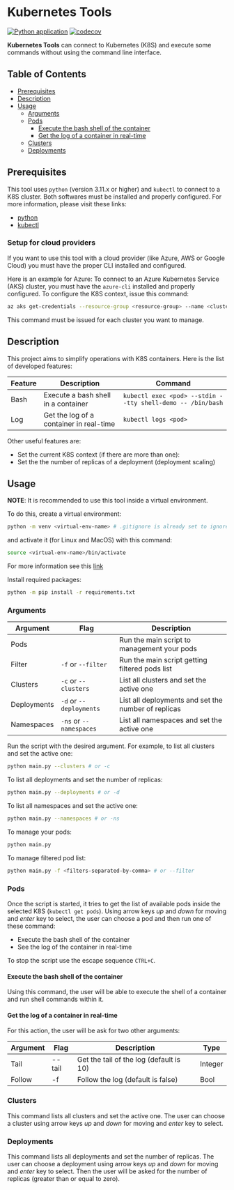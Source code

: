 # Kubernetes Tools

[![Python application](https://github.com/ciuliene/kubernetes_tools/actions/workflows/python-app.yml/badge.svg?event=pull_request)](https://github.com/ciuliene/kubernetes_tools/actions/workflows/python-app.yml) [![codecov](https://codecov.io/gh/ciuliene/kubernetes_tools/graph/badge.svg?token=XH7I1SGO3M)](https://codecov.io/gh/ciuliene/kubernetes_tools)

**Kubernetes Tools** can connect to Kubernetes (K8S) and execute some commands without using the command line interface.

## Table of Contents

- [Prerequisites](#prerequisites)
- [Description](#description)
- [Usage](#usage)
  - [Arguments](#arguments)
  - [Pods](#pods)
    - [Execute the bash shell of the container](#execute-the-bash-shell-of-the-container)
    - [Get the log of a container in real-time](#get-the-log-of-a-container-in-real-time)
  - [Clusters](#clusters)
  - [Deployments](#deployments)

## Prerequisites

This tool uses `python` (version 3.11.x or higher) and `kubectl` to connect to a K8S cluster. Both softwares must be installed and properly configured. For more information, please visit these links:

- [python](https://www.python.org/downloads/)
- [kubectl](https://kubernetes.io/docs/tasks/tools/)

### Setup for cloud providers

If you want to use this tool with a cloud provider (like Azure, AWS or Google Cloud) you must have the proper CLI installed and configured.

Here is an example for Azure: To connect to an Azure Kubernetes Service (AKS) cluster, you must have the `azure-cli` installed and properly configured. To configure the K8S context, issue this command:

```sh
az aks get-credentials --resource-group <resource-group> --name <cluster-name>
```

This command must be issued for each cluster you want to manage.

## Description

This project aims to simplify operations with K8S containers. Here is the list of developed features:

| Feature | Description | Command |
| --- | --- | --- |
| Bash | Execute a bash shell in a container | `kubectl exec <pod> --stdin --tty shell-demo -- /bin/bash` |
| Log | Get the log of a container in real-time | `kubectl logs <pod>` |

Other useful features are:

- Set the current K8S context (if there are more than one):
- Set the the number of replicas of a deployment (deployment scaling)

## Usage

**NOTE**: It is recommended to use this tool inside a virtual environment.

To do this, create a virtual environment:

```sh
python -m venv <virtual-env-name> # .gitignore is already set to ignore folder called "venv"
```

and activate it (for Linux and MacOS) with this command:

```sh
source <virtual-env-name>/bin/activate
```

For more information see this [link](https://docs.python.org/3/library/venv.html)

Install required packages:

```sh
python -m pip install -r requirements.txt
```

### Arguments

| Argument | Flag | Description |
| --- | --- | --- |
| Pods |  | Run the main script to management your pods |
| Filter | `-f` or `--filter` | Run the main script getting filtered pods list |
| Clusters | `-c` or `--clusters` | List all clusters and set the active one |
| Deployments | `-d` or `--deployments` | List all deployments and set the number of replicas |
| Namespaces | `-ns` or `--namespaces` | List all namespaces and set the active one |

Run the script with the desired argument. For example, to list all clusters and set the active one:

```sh
python main.py --clusters # or -c
```

To list all deployments and set the number of replicas:

```sh
python main.py --deployments # or -d
```

To list all namespaces and set the active one:

```sh
python main.py --namespaces # or -ns
```

To manage your pods:

```sh
python main.py
```

To manage filtered pod list:

```sh
python main.py -f <filters-separated-by-comma> # or --filter
```

### Pods

Once the script is started, it tries to get the list of available pods inside the selected K8S (`kubectl get pods`). Using arrow keys _up_ and _down_ for moving and _enter_ key to select, the user can choose a pod and then run one of these command:

- Execute the bash shell of the container
- See the log of the container in real-time

To stop the script use the escape sequence `CTRL+C`.

#### Execute the bash shell of the container

Using this command, the user will be able to execute the shell of a container and run shell commands within it.

#### Get the log of a container in real-time

For this action, the user will be ask for two other arguments:

| Argument | Flag   | Description                             | Type    |
| -------- | ------ | --------------------------------------- | ------- |
| Tail     | --tail | Get the tail of the log (default is 10) | Integer |
| Follow   | -f     | Follow the log (default is false)       | Bool    |

### Clusters

This command lists all clusters and set the active one. The user can choose a cluster using arrow keys _up_ and _down_ for moving and _enter_ key to select.

### Deployments

This command lists all deployments and set the number of replicas. The user can choose a deployment using arrow keys _up_ and _down_ for moving and _enter_ key to select. Then the user will be asked for the number of replicas (greater than or equal to zero).
